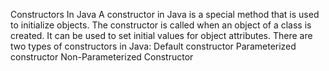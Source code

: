 
Constructors In Java
A constructor in Java is a special method that is used to initialize objects. The constructor is called when an object of a class is created. It can be used to set initial values for object attributes.
There are two types of constructors in Java:
Default constructor
Parameterized constructor
Non-Parameterized Constructor
